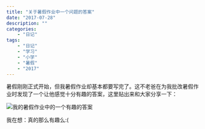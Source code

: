 ```yaml
---
title: "关于暑假作业中一个问题的答案"
date: "2017-07-28"
description: ""
categories:
    - "日记"
tags:
    - "日记"
    - "学习"
    - "小学"
    - "暑假"
    - "2017"
---
```


暑假刚刚正式开始，但我暑假作业却基本都要写完了。这不老爸在为我批改暑假作业时发现了一个让他感觉十分有趣的答案，这里贴出来和大家分享一下：

![我的暑假作业中的一个有趣的答案](http://image.tonybai.com/img/201707/diary_20170728_1.jpeg)

我在想：真的那么有趣么:(

